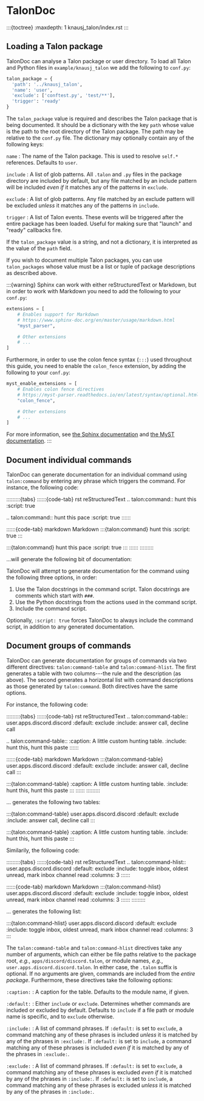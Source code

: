 # TalonDoc

:::{toctree}
:maxdepth: 1
knausj_talon/index.rst
:::


## Loading a Talon package

TalonDoc can analyse a Talon package or user directory. To load all Talon and
Python files in `example/knausj_talon` we add the following to `conf.py`:

```python
talon_package = {
  'path': '../knausj_talon',
  'name': 'user',
  'exclude': ['conftest.py', 'test/**'],
  'trigger': 'ready'
}
```

The `talon_package` value is required and describes the Talon package that
is being documented. It should be a dictionary with the key `path` whose
value is the path to the root directory of the Talon package. The path may be
relative to the `conf.py` file. The dictionary may optionally contain any of
the following keys:

`name`
: The name of the Talon package.
This is used to resolve `self.*` references.
Defaults to `user`.

`include`
: A list of glob patterns.
All `.talon` and `.py` files in the package directory are included by
default, but any file matched by an include pattern will be included _even
if_ it matches any of the patterns in `exclude`.

`exclude`
: A list of glob patterns.
Any file matched by an exclude pattern will be excluded _unless_ it matches
any of the patterns in `include`.

`trigger`
: A list of Talon events.
These events will be triggered after the entire package has been loaded.
Useful for making sure that "launch" and "ready" callbacks fire.

If the `talon_package` value is a string, and not a dictionary, it is
interpreted as the value of the `path` field.

If you wish to document multiple Talon packages, you can use `talon_packages`
whose value must be a list or tuple of package descriptions as described above.

:::{warning}
Sphinx can work with either reStructuredText or Markdown, but in order to work with Markdown you need to add the following to your `conf.py`:
```python
extensions = [
    # Enables support for Markdown
    # https://www.sphinx-doc.org/en/master/usage/markdown.html
    "myst_parser",

    # Other extensions
    # ...
]
```
Furthermore, in order to use the colon fence syntax (`:::`) used throughout this guide, you need to enable the `colon_fence` extension, by adding the following to your `conf.py`:
```python
myst_enable_extensions = [
    # Enables colon fence directives
    # https://myst-parser.readthedocs.io/en/latest/syntax/optional.html#syntax-colon-fence
    "colon_fence",

    # Other extensions
    # ...
]
```
For more information, see [the Sphinx documentation](https://www.sphinx-doc.org/en/master/usage/markdown.html) and [the MyST documentation](https://myst-parser.readthedocs.io/en/latest/).
:::


## Document individual commands

TalonDoc can generate documentation for an individual command using `talon:command` by entering any phrase which triggers the command. For instance, the following code:

:::::::::{tabs}
::::::{code-tab} rst reStructuredText
.. talon:command:: hunt this
  :script: true

.. talon:command:: hunt this pace
  :script: true
::::::

::::::{code-tab} markdown Markdown
:::{talon:command} hunt this
  :script: true
:::

:::{talon:command} hunt this pace
  :script: true
:::
::::::
:::::::::

...will generate the following bit of documentation:

TalonDoc will attempt to generate documentation for the command using the
following three options, in order:

1. Use the Talon docstrings in the command script. Talon docstrings are comments which start with `###`.
2. Use the Python docstrings from the actions used in the command script.
3. Include the command script.

Optionally, `:script: true` forces TalonDoc to always include the command
script, in addition to any generated documentation.

## Document groups of commands

TalonDoc can generate documentation for groups of commands via two different directives: `talon:command-table` and `talon:command-hlist`. The first generates a table with two columns---the rule and the description (as above). The second generates a horizontal list with command descriptions as those generated by `talon:command`. Both directives have the same options.

For instance, the following code:

:::::::::{tabs}
::::::{code-tab} rst reStructuredText
.. talon:command-table:: user.apps.discord.discord
  :default: exclude
  :include: answer call, decline call

.. talon:command-table::
  :caption: A little custom hunting table.
  :include: hunt this, hunt this paste
::::::

::::::{code-tab} markdown Markdown
:::{talon:command-table} user.apps.discord.discord
  :default: exclude
  :include: answer call, decline call
:::

:::{talon:command-table}
  :caption: A little custom hunting table.
  :include: hunt this, hunt this paste
:::
::::::
:::::::::

... generates the following two tables:

:::{talon:command-table} user.apps.discord.discord
:default: exclude
:include: answer call, decline call
:::

:::{talon:command-table}
:caption: A little custom hunting table.
:include: hunt this, hunt this paste
:::

Similarily, the following code:

:::::::::{tabs}
::::::{code-tab} rst reStructuredText
.. talon:command-hlist:: user.apps.discord.discord
  :default: exclude
  :include: toggle inbox, oldest unread, mark inbox channel read
  :columns: 3
::::::

::::::{code-tab} markdown Markdown
:::{talon:command-hlist} user.apps.discord.discord
:default: exclude
:include: toggle inbox, oldest unread, mark inbox channel read
:columns: 3
::::::
:::::::::

... generates the following list:

:::{talon:command-hlist} user.apps.discord.discord
  :default: exclude
  :include: toggle inbox, oldest unread, mark inbox channel read
  :columns: 3
:::

The `talon:command-table` and `talon:command-hlist` directives take any
number of arguments, which can either be file paths relative to the package
root, _e.g._, `apps/discord/discord.talon`, or module names, _e.g._,
`user.apps.discord.discord.talon`. In either case, the `.talon` suffix
is optional. If no arguments are given, commands are included from the _entire
package_. Furthermore, these directives take the following options:

`:caption:`
: A caption for the table.
Defaults to the module name, if given.

`:default:`
: Either `include` or `exclude`.
Determines whether commands are included or excluded by default.
Defaults to `include` if a file path or module name is specific,
and to `exclude` otherwise.

`:include:`
: A list of command phrases.
If `:default:` is set to `exclude`, a command matching any of these phrases
is included _unless_ it is matched by any of the phrases in `:exclude:`.
If `:default:` is set to `include`, a command matching any of these phrases is included _even if_ it is matched by any of the phrases in `:exclude:`.

`:exclude:`
: A list of command phrases.
If `:default:` is set to `exclude`, a command matching any of these phrases is excluded _even if_ it is matched by any of the phrases in `:include:`.
If `:default:` is set to `include`, a command matching any of these phrases is excluded _unless_ it is matched by any of the phrases in `:include:`.
